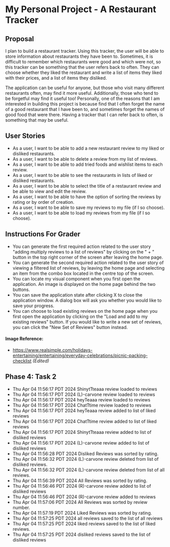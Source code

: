 # My Personal Project - A Restaurant Tracker
## Proposal

I plan to build a restaurant tracker. Using this tracker, the user will be able to store information
about restaurants they have been to. Sometimes, it is difficult to remember which restaurants were good and which were
not, so this tracker can be something that the user refers back to often. They can choose whether they liked the
restaurant and write a list of items they liked with their prices, and a list of items they disliked.

The application can be useful for anyone, but those who visit many different restaurants often, may find it more useful.
Additionally, those who tend to be forgetful may find it useful too! Personally, one of the reasons that I am interested
in building this project is because find that I often forget the name of a good restaurant that I have been to, and 
sometimes forget the names of good food that were there. Having a tracker that I can refer back to often, is something 
that may be useful.

## User Stories

- As a user, I want to be able to add a new restaurant review to my liked or disliked restaurants.
- As a user, I want to be able to delete a review from my list of reviews.
- As a user, I want to be able to add tried foods and wishlist items to each review.
- As a user, I want to be able to see the restaurants in lists of liked or disliked restaurants.
- As a user, I want to be able to select the title of a restaurant review and be able to view and edit the review.
- As a user, I want to be able to have the option of sorting the reviews by rating or by order of creation.
- As a user, I want to be able to save my reviews to my file (if I so choose).
- As a user, I want to be able to load my reviews from my file (if I so choose). 

## Instructions For Grader

- You can generate the first required action related to the user story "adding multiply reviews to a list of reviews" 
by clicking on the " + " button in the top right corner of the screen after leaving the home page.
- You can generate the second required action related to the user story of viewing a filtered list of reviews, by 
leaving the home page and selecting an item from the combo box located in the centre top of the screen.
- You can locate my visual component when you first open the application. An image is displayed on the home page 
behind the two buttons. 
- You can save the application state after clicking X to close the application window. A dialog box will ask you 
whether you would like to save your progress.
- You can choose to load existing reviews on the home page when you first open the application by clicking 
on the "Load and add to my existing reviews" button. If you would like to write a new set of reviews, you can click the
"New Set of Reviews" button instead. 

#### Image Reference: 

- https://www.realsimple.com/holidays-entertaining/entertaining/everyday-celebrations/picnic-packing-checklist 
_(Edited)_ 

## Phase 4: Task 2

- Thu Apr 04 11:56:17 PDT 2024
ShinytTteaaa review loaded to reviews
- Thu Apr 04 11:56:17 PDT 2024
(L)-carvone review loaded to reviews
- Thu Apr 04 11:56:17 PDT 2024
heyTeaaa review loaded to reviews
- Thu Apr 04 11:56:17 PDT 2024
ChatTtime review loaded to reviews
- Thu Apr 04 11:56:17 PDT 2024
heyTeaaa review added to list of liked reviews
- Thu Apr 04 11:56:17 PDT 2024
ChatTtime review added to list of liked reviews
- Thu Apr 04 11:56:17 PDT 2024
ShinytTteaaa review added to list of disliked reviews
- Thu Apr 04 11:56:17 PDT 2024
(L)-carvone review added to list of disliked reviews
- Thu Apr 04 11:56:28 PDT 2024
Disliked Reviews was sorted by rating.
- Thu Apr 04 11:56:32 PDT 2024
(L)-carvone review deleted from list of disliked reviews.
- Thu Apr 04 11:56:32 PDT 2024
(L)-carvone review deleted from list of all reviews.
- Thu Apr 04 11:56:39 PDT 2024
All Reviews was sorted by rating.
- Thu Apr 04 11:56:46 PDT 2024
(R)-carvone review added to list of disliked reviews
- Thu Apr 04 11:56:46 PDT 2024
(R)-carvone review added to reviews
- Thu Apr 04 11:57:06 PDT 2024
All Reviews was sorted by review number.
- Thu Apr 04 11:57:19 PDT 2024
Liked Reviews was sorted by rating.
- Thu Apr 04 11:57:25 PDT 2024
all reviews saved to the list of all reviews
- Thu Apr 04 11:57:25 PDT 2024
liked reviews saved to the list of liked reviews.
- Thu Apr 04 11:57:25 PDT 2024
disliked reviews saved to the list of disliked reviews